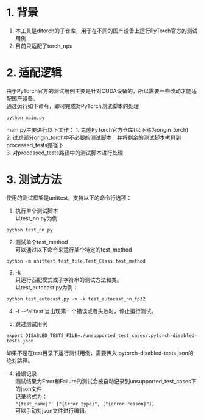 # 1. 背景
1. 本工具是ditorch的子仓库，用于在不同的国产设备上运行PyTorch官方的测试用例
2. 目前只适配了torch_npu

# 2. 适配逻辑
由于PyTorch官方的测试用例主要是针对CUDA设备的，所以需要一些改动才能适配国产设备。 \
通过运行如下命令，即可完成对PyTorch测试脚本的处理
```
python main.py
```
main.py主要进行以下工作：
    1. 克隆PyTorch官方仓库(以下称为origin_torch) \
    2. 过滤部分origin_torch中不必要的测试脚本，并将剩余的测试脚本拷贝到processed_tests路径下 \
    3. 对processed_tests路径中的测试脚本进行处理

# 3. 测试方法
使用的测试框架是unittest，支持以下的命令行选项：
1. 执行单个测试脚本 \
以test_nn.py为例 
```
python test_nn.py
```
2. 测试单个test_method \
可以通过以下命令来运行某个特定的test_method
```
python -m unittest test_file.Test_Class.test_method
```

3. -k \
只运行匹配模式或子字符串的测试方法和类。 \
以test_autocast.py为例：
```
python test_autocast.py -v -k test_autocast_nn_fp32
```
4. -f --failfast
当出现第一个错误或者失败时，停止运行测试。

5. 跳过测试用例 
```
export DISABLED_TESTS_FILE=./unsupported_test_cases/.pytorch-disabled-tests.json

```
如果不是在test目录下运行测试用例，需要传入.pytorch-disabled-tests.json的绝对路径。

4. 错误记录 \
测试结果为Error和Failure的测试会被自动记录到unsupported_test_cases下的json文件 \
记录格式为：\
`"{test_name}": ["{Error type}", ["{error reason}"]]` \
可以手动对json文件进行编辑。
